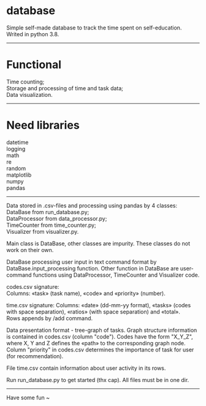 ﻿# database
Simple self-made database to track the time spent on self-education. Writed in python 3.8.

----------------
# Functional
Time counting;  
Storage and processing of time and task data;  
Data visualization.

----------------
# Need libraries
datetime  
logging  
math  
re  
random  
matplotlib  
numpy  
pandas  

----------------
Data stored in .csv-files and processing using pandas by 4 classes:  
DataBase from run_database.py;  
DataProcessor from data_processor.py;  
TimeCounter from time_counter.py;  
Visualizer from visualizer.py.  

Main class is DataBase, other classes are impurity. These classes do not work on their own.

DataBase processing user input in text command format by DataBase.input_processing function. Other function in
DataBase are user-command functions using DataProcessor, TimeCounter and Visualizer code.

codes.csv signature:  
Columns: «task» (task name), «code» and «priority» (number).  

time.csv signature: 
Columns: «date» (dd-mm-yy format), «tasks» (codes with space separation), «ratios» (with space separation) and «total».  
Rows appends by /add command.  

Data presentation format - tree-graph of tasks. Graph structure information is contained in codes.csv (column "code").
Codes have the form "X_Y_Z", where X, Y and Z defines the «path» to the corresponding graph node.
Column "priority" in codes.csv determines the importance of task for user (for recommendation).

File time.csv contain information about user activity in its rows.  

Run run_database.py to get started (thx cap). All files must be in one dir.

----------------
Have some fun ~